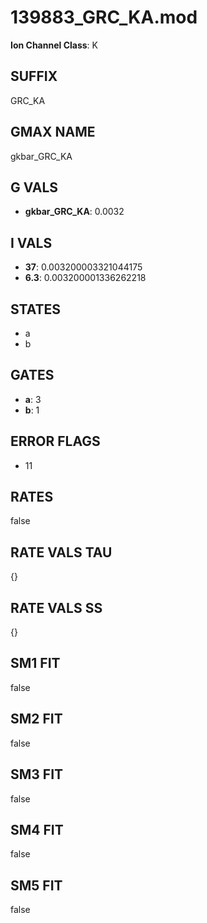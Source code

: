 # 139883_GRC_KA.mod

**Ion Channel Class**: K

## SUFFIX

GRC_KA

## GMAX NAME

gkbar_GRC_KA

## G VALS

- **gkbar_GRC_KA**: 0.0032

## I VALS

- **37**: 0.003200003321044175
- **6.3**: 0.003200001336262218

## STATES

- a
- b

## GATES

- **a**: 3
- **b**: 1

## ERROR FLAGS

- 11

## RATES

false

## RATE VALS TAU

{}

## RATE VALS SS

{}

## SM1 FIT

false

## SM2 FIT

false

## SM3 FIT

false

## SM4 FIT

false

## SM5 FIT

false

